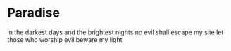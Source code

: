 # Paradise
in the darkest days and the brightest nights no evil shall escape my site let those who worship evil beware my light 
